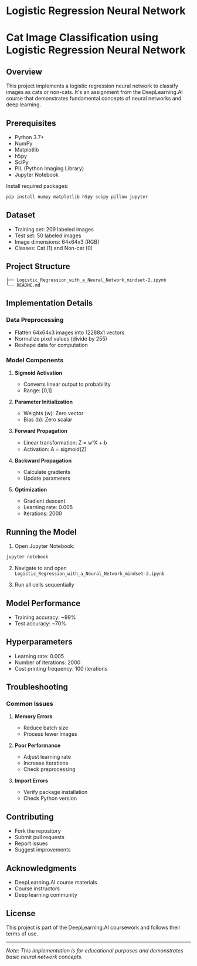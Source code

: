 # Logistic Regression Neural Network
# Cat Image Classification using Logistic Regression Neural Network

## Overview
This project implements a logistic regression neural network to classify images as cats or non-cats. It's an assignment from the DeepLearning.AI course that demonstrates fundamental concepts of neural networks and deep learning.

## Prerequisites
* Python 3.7+
* NumPy
* Matplotlib
* h5py
* SciPy
* PIL (Python Imaging Library)
* Jupyter Notebook

Install required packages:
```bash
pip install numpy matplotlib h5py scipy pillow jupyter
```

## Dataset
* Training set: 209 labeled images
* Test set: 50 labeled images
* Image dimensions: 64x64x3 (RGB)
* Classes: Cat (1) and Non-cat (0)

## Project Structure
```
├── Logistic_Regression_with_a_Neural_Network_mindset-2.ipynb
└── README.md
```

## Implementation Details

### Data Preprocessing
* Flatten 64x64x3 images into 12288x1 vectors
* Normalize pixel values (divide by 255)
* Reshape data for computation

### Model Components
1. **Sigmoid Activation**
   * Converts linear output to probability
   * Range: [0,1]

2. **Parameter Initialization**
   * Weights (w): Zero vector
   * Bias (b): Zero scalar

3. **Forward Propagation**
   * Linear transformation: Z = wᵀX + b
   * Activation: A = sigmoid(Z)

4. **Backward Propagation**
   * Calculate gradients
   * Update parameters

5. **Optimization**
   * Gradient descent
   * Learning rate: 0.005
   * Iterations: 2000

## Running the Model

1. Open Jupyter Notebook:
```bash
jupyter notebook
```

2. Navigate to and open `Logistic_Regression_with_a_Neural_Network_mindset-2.ipynb`

3. Run all cells sequentially

## Model Performance
* Training accuracy: ~99%
* Test accuracy: ~70%

## Hyperparameters
* Learning rate: 0.005
* Number of iterations: 2000
* Cost printing frequency: 100 iterations

## Troubleshooting

### Common Issues
1. **Memory Errors**
   * Reduce batch size
   * Process fewer images

2. **Poor Performance**
   * Adjust learning rate
   * Increase iterations
   * Check preprocessing

3. **Import Errors**
   * Verify package installation
   * Check Python version

## Contributing
* Fork the repository
* Submit pull requests
* Report issues
* Suggest improvements

## Acknowledgments
* DeepLearning.AI course materials
* Course instructors
* Deep learning community

## License
This project is part of the DeepLearning.AI coursework and follows their terms of use.

---

*Note: This implementation is for educational purposes and demonstrates basic neural network concepts.*
